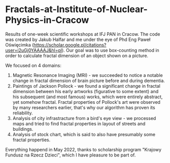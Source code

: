 # Fractals-at-Institute-of-Nuclear-Physics-in-Cracow
Results of one-week scientific workshops at IFJ PAN in Cracow.
The code was created by Jakub Halfar and me under the eye of Phd Eng Paweł Oświęcimka (https://scholar.google.pl/citations?user=i2uGj0YAAAAJ&hl=pl).
Our goal was to use box-counting method in order to calculate fractal dimension of an object shown on a picture.

We focused on 4 domains: 
1. Magnetic Resonance Imaging (MRI) - we succeeded to notice a notable change in fractal dimension of brain picture before and during dementia.
2. Paintings of Jackson Pollock - we found a significant change in fractal dimension between his early artworks (figurative to some extent) and his subsequent (and most famous) works, which were entirely abstract, yet somehow fractal. Fractal properties of Pollock's art were observed by many researchers earlier, that's why our algorithm has proven its reliability.
3. Analysis of city infrastracture from a bird's eye view - we processed maps and tried to find fractal properties in layout of streets and buildings.
4. Analysis of stock chart, which is said to also have presumably some fractal properties.

Everything happend in May 2022, thanks to scholarship program "Krajowy Fundusz na Rzecz Dzieci", which I have pleasure to be part of.
